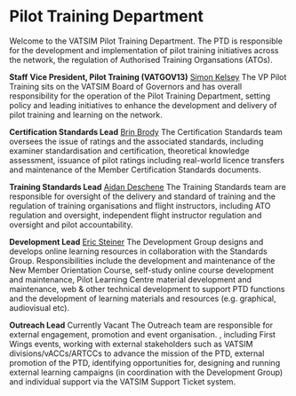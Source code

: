 ﻿# Pilot Training Department
Welcome to the VATSIM Pilot Training Department. The PTD is responsible for the development and implementation of pilot training initiatives across the network, the regulation of Authorised Training Organsations (ATOs).

**Staff**
**Vice President, Pilot Training (VATGOV13)**
[Simon Kelsey](mailto:s.kelsey@vatsim.net)
The VP Pilot Training sits on the VATSIM Board of Governors and has overall responsibility for the operation of the Pilot Training Department, setting policy and leading initiatives to enhance the development and delivery of pilot training and learning on the network.

**Certification Standards Lead**
[Brin Brody](mailto:b.brody@vatsim.net)
The Certification Standards team oversees the issue of ratings and the associated standards, including examiner standardisation and certification, theoretical knowledge assessment, issuance of pilot ratings including real-world licence transfers and maintenance of the Member Certification Standards documents.

**Training Standards Lead**
[Aidan Deschene](mailto:a.deschene@vatsim.net)
The Training Standards team are responsible for oversight of the delivery and standard of training and the regulation of training organisations and flight instructors, including  ATO regulation and oversight, independent flight instructor regulation and oversight and pilot accountability.

**Development Lead**
[Eric Steiner](e.steiner@vatsim.net)
The Development Group designs and develops online learning resources in collaboration with the Standards Group. Responsibilities include the development and maintenance of the  New Member Orientation Course, self-study online course development and maintenance, Pilot Learning Centre material development and maintenance, web & other technical development to support PTD functions and the development of learning materials and resources (e.g. graphical, audiovisual etc).

**Outreach Lead**
Currently Vacant
The Outreach team are responsible for external engagement, promotion and event organisation. , including First Wings events, working with external stakeholders such as VATSIM divisions/vACCs/ARTCCs to advance the mission of the PTD, external promotion of the PTD, identifying opportunities for, designing and running external learning campaigns (in coordination with the Development Group) and individual support via the VATSIM Support Ticket system.
